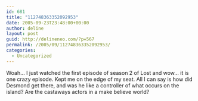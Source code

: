 ```yaml
---
id: 681
title: "112748363352092953"
date: 2005-09-23T23:48:00+00:00
author: deline
layout: post
guid: http://delineneo.com/?p=567
permalink: /2005/09/112748363352092953/
categories:
  - Uncategorized
---
```

Woah&#8230; I just watched the first episode of season 2 of Lost and wow&#8230; it is one crazy episode. Kept me on the edge of my seat. All I can say is how did Desmond get there, and was he like a controller of what occurs on the island? Are the castaways actors in a make believe world?